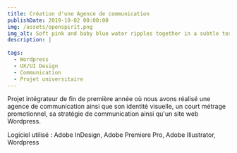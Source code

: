 ```yaml
---
title: Création d'une Agence de communication 
publishDate: 2019-10-02 00:00:00
img: /assets/openspirit.png
img_alt: Soft pink and baby blue water ripples together in a subtle texture.
description: |
  
tags:
  - Wordpress
  - UX/UI Design
  - Communication
  - Projet universitaire
---
```


Projet intégrateur de fin de première année où nous avons réalisé une agence de communication ainsi que son identité visuelle, un court métrage promotionnel, sa stratégie de communication ainsi qu'un site web Wordpress.

Logiciel utilisé : Adobe InDesign, Adobe Premiere Pro, Adobe Illustrator, Wordpress